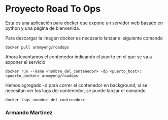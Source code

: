 # Proyecto Road To Ops

Esta es una aplicación para docker que expone un servidor web basado en python y una página de bienvenida.

Para descargar la imagen docker es necesario lanzar el siguiente comando 
```
docker pull armmyeng/roadops
```
Ahora levantamos el contenedor indicando el puerto en el que se va a exponer el servicio
```
docker run --name <nombre_del_contenedor> -dp <puerto_host>:<puerto_docker> armmyeng/roadops
```
Hemos agregado -d para correr el contenedor en background, si se necesitan ver los logs del contenedor, se puede lanzar el comando 
```
docker logs <nombre_del_contenedor>
```



### Armando Martínez
